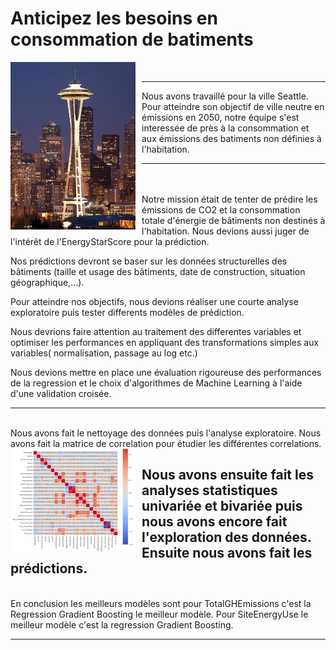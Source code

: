 # Anticipez les besoins en consommation de batiments

<div>
    <img Align="left" alt="Seattle" width="200px" src="https://github.com/laetdata/Anticipez_les_besoins/blob/main/img/seattle.png" style="padding-right:10px;" />
</div>
<br />
                                                                                                                                           

---

Nous avons travaillé pour la ville Seattle. Pour atteindre son objectif de ville neutre en émissions en 2050, notre équipe s'est interessée de près à la consommation et aux émissions des batiments non définies à l'habitation. 

---
<br />
<br>
Notre mission était de tenter de prédire les émissions de CO2 et la consommation totale d'énergie de bâtiments non destinés à l'habitation. Nous devions aussi juger de l'intérêt  de l'EnergyStarScore pour la prédiction.  

Nos prédictions devront se baser sur les données structurelles des bâtiments (taille et usage des bâtiments, date de construction, situation géographique,...).

Pour atteindre nos objectifs, nous devions réaliser une courte analyse exploratoire puis tester differents modèles de prédiction. 

Nous devrions faire attention au traitement des differentes variables et optimiser les performances en appliquant des transformations simples aux variables( normalisation, passage au log etc.)

Nous devions mettre en place une évaluation rigoureuse des performances de la regression et le choix d'algorithmes de Machine Learning à l'aide d'une validation croisée. 
<br />
                                                                                                                                      

---
<br />
Nous avons fait le nettoyage des données puis l'analyse exploratoire. Nous avons fait la matrice de correlation pour étudier les différentes correlations.
 <img Align="left" alt="Matrice" width="200px" src="https://github.com/laetdata/Anticipez_les_besoins/blob/main/img/matrice_correlation.png" style="padding-right:10px;" />
<br />
                                                                                                                                      
Nous avons ensuite fait les analyses statistiques univariée et bivariée puis nous avons encore fait l'exploration des données. Ensuite nous avons fait les prédictions. 
---


<br />
En conclusion les meilleurs modèles sont pour TotalGHEmissions c'est la Regression Gradient Boosting le meilleur modèle. Pour SiteEnergyUse le meilleur modèle c'est la regression Gradient Boosting.
<br />
                                                                                                                                      

---
